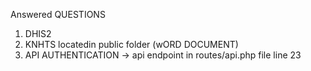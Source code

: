 Answered QUESTIONS
1. DHIS2
2. KNHTS locatedin public folder (wORD DOCUMENT)
4. API AUTHENTICATION -> api endpoint in routes/api.php file line 23